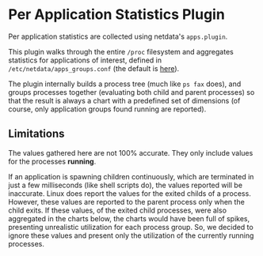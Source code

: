 # Per Application Statistics Plugin

Per application statistics are collected using netdata's `apps.plugin`.

This plugin walks through the entire `/proc` filesystem and aggregates statistics for applications of interest, defined in `/etc/netdata/apps_groups.conf` (the default is [here](https://github.com/firehol/netdata/blob/master/conf.d/apps_groups.conf)).

The plugin internally builds a process tree (much like `ps fax` does), and groups processes together (evaluating both child and parent processes) so that the result is always a chart with a predefined set of dimensions (of course, only application groups found running are reported).

## Limitations
The values gathered here are not 100% accurate. They only include values for the processes **running**.

If an application is spawning children continuously, which are terminated in just a few milliseconds (like shell scripts do), the values reported will be inaccurate. Linux does report the values for the exited childs of a process. However, these values are reported to the parent process only when the child exits. If these values, of the exited child processes, were also aggregated in the charts below, the charts would have been full of spikes, presenting unrealistic utilization for each process group. So, we decided to ignore these values and present only the utilization of the currently running processes.
